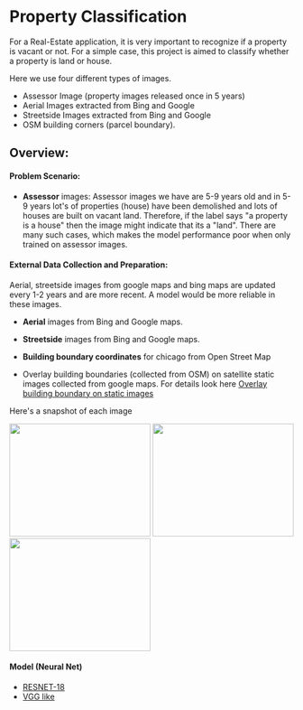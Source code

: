#  Property Classification


For a Real-Estate application, it is very important to recognize if a property is vacant or not. For a simple case, 
this project is aimed to classify whether a property is land or house.  

Here we use four different types of images.

* Assessor Image (property images released once in 5 years)
* Aerial Images extracted from Bing and Google
* Streetside Images extracted from Bing and Google 
* OSM building corners (parcel boundary).



## Overview:

#### Problem Scenario: 

* **Assessor** images: Assessor images we have are 5-9 years old and in 5-9 years lot's of properties (house) have been demolished and lots of houses are built on vacant land. Therefore, if the label says "a property is a house" then the image might indicate that its a "land". There are many such cases, which makes the model performance poor when only trained on 
assessor images.  

#### External Data Collection and Preparation:

Aerial, streetside images from google maps and bing maps are updated every 1-2 years and are more recent. A model would be more reliable in these images.

  * **Aerial** images from Bing and Google maps.
  * **Streetside** images from Bing and Google maps.
  * **Building boundary coordinates** for chicago from Open Street Map
    
  * Overlay building boundaries (collected from OSM) on satellite static images collected from google maps. For details look here [Overlay building boundary on static images](https://github.com/Sardhendu/PropertyClassification/tree/master/semantic_segmentation)    

Here's a snapshot of each image

<img src="https://github.com/Sardhendu/PropertyClassification/blob/master/images/assessor.jpg" width="250" height="200"> <img src="https://github.com/Sardhendu/PropertyClassification/blob/master/images/streetside.jpg" width="250" height="200"> <img src="https://github.com/Sardhendu/PropertyClassification/blob/master/images/overlayed.jpg" width="250" height="200">


#### Model (Neural Net) 

  * [RESNET-18](https://github.com/Sardhendu/PropertyClassification/blob/master/conv_net/resnet.py)
  * [VGG like](https://github.com/Sardhendu/PropertyClassification/blob/master/conv_net/vgg.py)
